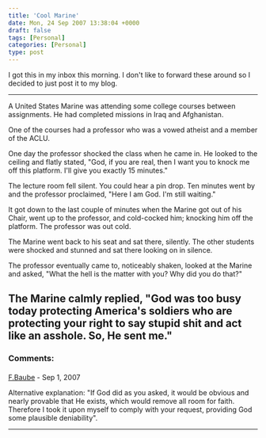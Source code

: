 ```yaml
---
title: 'Cool Marine'
date: Mon, 24 Sep 2007 13:38:04 +0000
draft: false
tags: [Personal]
categories: [Personal]
type: post
---
```


I got this in my inbox this morning. I don't like to forward these around so I decided to just post it to my blog.

* * *

A United States Marine was attending some college courses between assignments. He had completed missions in Iraq and Afghanistan.

One of the courses had a professor who was a vowed atheist and a member of the ACLU.

One day the professor shocked the class when he came in. He looked to the ceiling and flatly stated, "God, if you are real, then I want you to knock me off this platform. I'll give you exactly 15 minutes."

The lecture room fell silent. You could hear a pin drop. Ten minutes went by and the professor proclaimed, "Here I am God. I'm still waiting."

It got down to the last couple of minutes when the Marine got out of his Chair, went up to the professor, and cold-cocked him; knocking him off the platform. The professor was out cold.

The Marine went back to his seat and sat there, silently. The other students were shocked and stunned and sat there looking on in silence.

The professor eventually came to, noticeably shaken, looked at the Marine and asked, "What the hell is the matter with you? Why did you do that?"

The Marine calmly replied, "God was too busy today protecting America's soldiers who are protecting your right to say stupid shit and act like an asshole. So, He sent me."
---
### Comments:
#### 
[F.Baube]( "fbaube@yahoo.com") - <time datetime="2007-09-24 11:29:12">Sep 1, 2007</time>

Alternative explanation: "If God did as you asked, it would be obvious and nearly provable that He exists, which would remove all room for faith. Therefore I took it upon myself to comply with your request, providing God some plausible deniability".
<hr />
